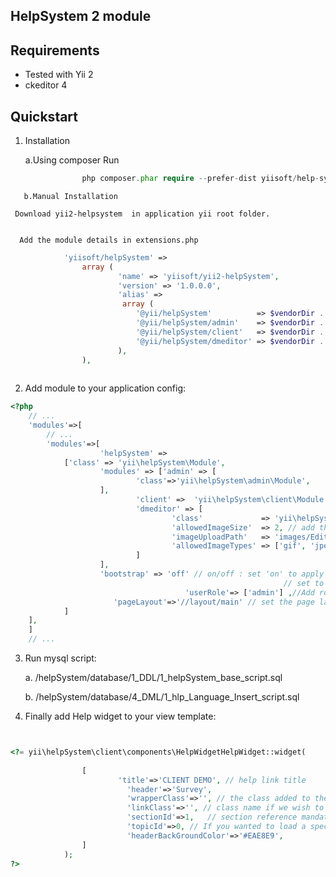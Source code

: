 HelpSystem 2 module
--------------


Requirements
------------

* Tested with Yii 2
* ckeditor 4


Quickstart
----------

1. Installation 

	a.Using composer
              Run  
~~~php
              	php composer.phar require --prefer-dist yiisoft/help-system2 "*"  
~~~

       b.Manual Installation
         
	 Download yii2-helpsystem  in application yii root folder.
          

	  Add the module details in extensions.php 
~~~php
			'yiisoft/helpSystem' =>
				array (
						'name' => 'yiisoft/yii2-helpSystem',
						'version' => '1.0.0.0',
						'alias' =>
						 array (
							'@yii/helpSystem'          => $vendorDir . '/yiisoft/yii2-helpsystem',
							'@yii/helpSystem/admin'    => $vendorDir . '/yiisoft/yii2-helpsystem/modules/admin',
							'@yii/helpSystem/client'   => $vendorDir . '/yiisoft/yii2-helpsystem/modules/client',
							'@yii/helpSystem/dmeditor' => $vendorDir . '/yiisoft/yii2-helpsystem/vendor/dmeditor',
						),
				),
			    
~~~
2. Add module to your application config:

~~~php
<?php
    // ...
    'modules'=>[
        // ...
       	'modules'=>[
                    'helpSystem' =>
			['class' => 'yii\helpSystem\Module',
					'modules' => ['admin' => [
							'class'=>'yii\helpSystem\admin\Module',
					],
							'client' =>  'yii\helpSystem\client\Module',
							'dmeditor' => [
									'class'             => 'yii\helpSystem\dmeditor\Module',
									'allowedImageSize'  => 2, // add the maximum upload size in MB. Enter int value.
									'imageUploadPath'   => 'images/EditorImages',// the path to which image uploaded.
									'allowedImageTypes' => ['gif', 'jpeg', 'jpg', 'png']
							]
					],
					'bootstrap' => 'off' // on/off : set 'on' to apply helpSystem bootstrap style
                                                             // set to on when the application is not using bootstrap style,
                                       'userRole'=> ['admin'] ,//Add roles if any. eg ['admin','editor']
				       'pageLayout'=>'//layout/main' // set the page layout path here
			]
	],
    ]
    // ...
~~~

3. Run mysql script:

	a. /helpSystem/database/1_DDL/1_helpSystem_base_script.sql

	b. /helpSystem/database/4_DML/1_hlp_Language_Insert_script.sql

4. Finally add Help widget to your view template:

~~~php


<?= yii\helpSystem\client\components\HelpWidgetHelpWidget::widget(
			
				[
						'title'=>'CLIENT DEMO', // help link title
						  'header'=>'Survey',
					      'wrapperClass'=>'', // the class added to the wrapper div if any
					      'linkClass'=>'', // class name if we wish to add any
					      'sectionId'=>1,	// section reference mandatory
					      'topicId'=>0, // If you wanted to load a specific topic in help box give its primary key
						  'headerBackGroundColor'=>'#EAE8E9',		
				]
			);
?>
~~~


